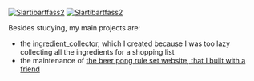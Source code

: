 [![Slartibartfass2](https://github-readme-stats-deploy-umber.vercel.app/api?username=Slartibartfass2&title_color=c9d1d9&icon_color=866b37&hide_border=true&show_icons=true&text_color=9f9f9f&bg_color=0d1117)](https://github.com/Slartibartfass2) [![Slartibartfass2](https://github-readme-stats-deploy-umber.vercel.app/api/top-langs/?username=Slartibartfass2&hide=css,gherkin&langs_count=11&title_color=c9d1d9&icon_color=79ff97&hide_border=true&text_color=9f9f9f&bg_color=0d1117&layout=compact&card_width=250)](https://github.com/Slartibartfass2)

Besides studying, my main projects are:
- the [ingredient_collector](https://github.com/Slartibartfass2/ingredient_collector), which I created because I was too lazy collecting all the ingredients for a shopping list
- the maintenance of [the beer pong rule set website, that I built with a friend](https://github.com/mowi12/bierpongregeln)

